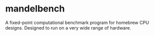 # mandelbench
 A fixed-point computational benchmark program for homebrew CPU designs. Designed to run on a very wide range of hardware. 
